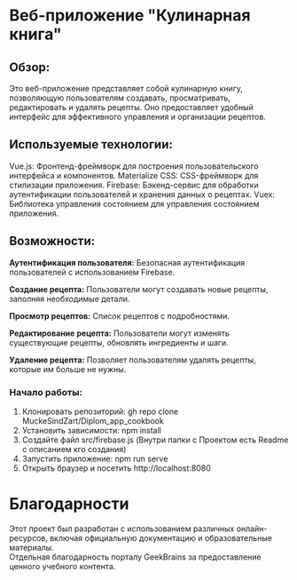 # Веб-приложение "Кулинарная книга"
## Обзор:
Это веб-приложение представляет собой кулинарную книгу, позволяющую пользователям создавать, просматривать, редактировать и удалять рецепты. Оно предоставляет удобный интерфейс для эффективного управления и организации рецептов.

## Используемые технологии:
Vue.js: Фронтенд-фреймворк для построения пользовательского интерфейса и компонентов.
Materialize CSS: CSS-фреймворк для стилизации приложения.
Firebase: Бэкенд-сервис для обработки аутентификации пользователей и хранения данных о рецептах.
Vuex: Библиотека управления состоянием для управления состоянием приложения.

## Возможности:
**Аутентификация пользователя:** Безопасная аутентификация пользователей с использованием Firebase.  

**Создание рецепта:** Пользователи могут создавать новые рецепты, заполняя необходимые детали.  

**Просмотр рецептов:** Список рецептов с подробностями.  

**Редактирование рецепта:** Пользователи могут изменять существующие рецепты, обновлять ингредиенты и шаги.  

**Удаление рецепта:** Позволяет пользователям удалять рецепты, которые им больше не нужны.  


### Начало работы:
1. Клонировать репозиторий: gh repo clone MuckeSindZart/Diplom_app_cookbook
2. Установить зависимости: npm install
3. Создайте файл src/firebase.js (Внутри папки с Проектом есть Readme с описанием кго создания)
4. Запустить приложение: npm run serve
5. Открыть браузер и посетить http://localhost:8080


# Благодарности
Этот проект был разработан с использованием различных онлайн-ресурсов, включая официальную документацию и образовательные материалы.  
Отдельная благодарность порталу GeekBrains за предоставление ценного учебного контента.
